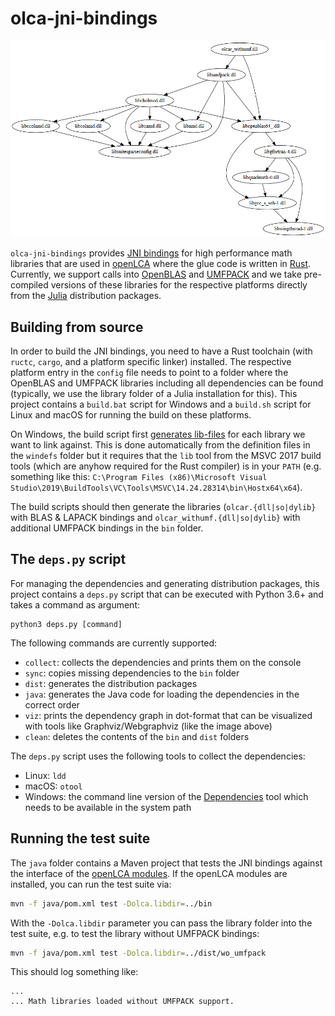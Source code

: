 # olca-jni-bindings

![](./deps.png)

`olca-jni-bindings` provides [JNI bindings](https://en.wikipedia.org/wiki/Java_Native_Interface)
for high performance math libraries that are used in
[openLCA](https://github.com/GreenDelta/olca-app) where the glue code is written
in [Rust](https://www.rust-lang.org/). Currently, we support calls into
[OpenBLAS](https://github.com/xianyi/OpenBLAS) and [UMFPACK](https://github.com/PetterS/SuiteSparse)
and we take pre-compiled versions of these libraries for the respective platforms
directly from the [Julia](https://julialang.org/) distribution packages.

## Building from source

In order to build the JNI bindings, you need to have a Rust toolchain (with
`ructc`, `cargo`, and a platform specific linker) installed. The respective
platform entry in the `config` file needs to point to a folder where the OpenBLAS
and UMFPACK libraries including all dependencies can be found (typically, we use
the library folder of a Julia installation for this). This project contains a
`build.bat` script for Windows and a `build.sh` script for Linux and macOS for
running the build on these platforms.

On Windows, the build script first [generates lib-files](https://stackoverflow.com/a/16127548/599575)
for each library we want to link against. This is done automatically from the
definition files in the `windefs` folder but it requires that the `lib` tool
from the MSVC 2017 build tools (which are anyhow required for the Rust compiler)
is in your `PATH` (e.g. something like this:
`C:\Program Files (x86)\Microsoft Visual Studio\2019\BuildTools\VC\Tools\MSVC\14.24.28314\bin\Hostx64\x64`).

The build scripts should then generate the libraries (`olcar.{dll|so|dylib}`
with BLAS & LAPACK bindings and `olcar_withumf.{dll|so|dylib}` with additional
UMFPACK bindings in the `bin` folder.

## The `deps.py` script

For managing the dependencies and generating distribution packages, this project
contains a `deps.py` script that can be executed with Python 3.6+ and takes
a command as argument:

```bach
python3 deps.py [command]
```

The following commands are currently supported:

* `collect`: collects the dependencies and prints them on the console
* `sync`: copies missing dependencies to the `bin` folder
* `dist`: generates the distribution packages
* `java`: generates the Java code for loading the dependencies in
  the correct order
* `viz`: prints the dependency graph in dot-format that can be
  visualized with tools like Graphviz/Webgraphviz (like the image above)
* `clean`: deletes the contents of the `bin` and `dist` folders

The `deps.py` script uses the following tools to collect the dependencies:

* Linux: `ldd`
* macOS: `otool`
* Windows: the command line version of the [Dependencies](https://github.com/lucasg/Dependencies) tool which needs to
  be available in the system path

## Running the test suite

The `java` folder contains a Maven project that tests the JNI bindings against
the interface of the [openLCA modules](https://github.com/GreenDelta/olca-modules).
If the openLCA modules are installed, you can run the test suite via:

```bash
mvn -f java/pom.xml test -Dolca.libdir=../bin
```

With the `-Dolca.libdir` parameter you can pass the library folder into the
test suite, e.g. to test the library without UMFPACK bindings:

```bash
mvn -f java/pom.xml test -Dolca.libdir=../dist/wo_umfpack
```

This should log something like:

```
...
... Math libraries loaded without UMFPACK support.
```
